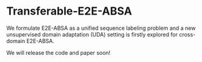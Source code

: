 # Transferable-E2E-ABSA

We formulate E2E-ABSA as a unified sequence labeling problem and a new unsupervised domain adaptation (UDA) setting is firstly explored for cross-domain E2E-ABSA.


We will release the code and paper soon!

